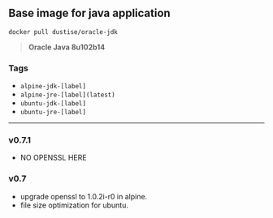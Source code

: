 ## Base image for java application

`docker pull dustise/oracle-jdk`

> **Oracle Java 8u102b14**

### Tags
- `alpine-jdk-[label]`
- `alpine-jre-[label](latest)`
- `ubuntu-jdk-[label]`
- `ubuntu-jre-[label]`

---

### v0.7.1
- NO OPENSSL HERE

### v0.7
- upgrade openssl to 1.0.2i-r0 in alpine.
- file size optimization for ubuntu.
